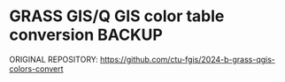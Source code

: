 # GRASS GIS/Q GIS color table conversion BACKUP

 ORIGINAL REPOSITORY:
https://github.com/ctu-fgis/2024-b-grass-qgis-colors-convert
